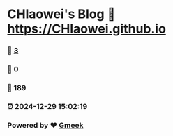 # CHlaowei's Blog :link: https://CHlaowei.github.io 
### :page_facing_up: [3](https://CHlaowei.github.io/tag.html) 
### :speech_balloon: 0 
### :hibiscus: 189 
### :alarm_clock: 2024-12-29 15:02:19 
### Powered by :heart: [Gmeek](https://github.com/Meekdai/Gmeek)
